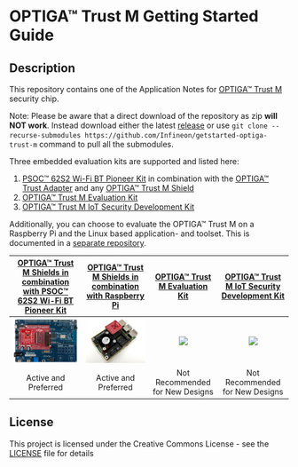 # OPTIGA™ Trust M Getting Started Guide

## Description

This repository contains one of the Application Notes for [OPTIGA™ Trust M](https://github.com/Infineon/optiga-trust-m) security chip.

Note: Please be aware that a direct download of the repository as zip **will NOT work**. Instead download either the latest [release](https://github.com/Infineon/getstarted-optiga-trust-m/releases/latest) or use `git clone --recurse-submodules https://github.com/Infineon/getstarted-optiga-trust-m` command to pull all the submodules. 

Three embedded evaluation kits are supported and listed here:

1. [PSOC™ 62S2 Wi-Fi BT Pioneer Kit](https://www.infineon.com/cms/en/product/evaluation-boards/cy8ckit-062s2-43012/) in combination with the [OPTIGA™ Trust Adapter](https://www.infineon.com/cms/en/product/evaluation-boards/optiga-trust-adapter/) and any [OPTIGA™ Trust M Shield](https://www.infineon.com/cms/en/product/security-smart-card-solutions/optiga-embedded-security-solutions/optiga-trust/optiga-trust-m-sls32aia/)
2. [OPTIGA™ Trust M Evaluation Kit](https://www.infineon.com/cms/de/product/evaluation-boards/optiga-trust-m-eval-kit/)
3. [OPTIGA™ Trust M IoT Security Development Kit](https://www.infineon.com/cms/en/product/evaluation-boards/optiga-trust-m-iot-kit/)

Additionally, you can choose to evaluate the OPTIGA™ Trust M on a Raspberry Pi and the Linux based application- and toolset. This is documented in a [separate repository](https://github.com/Infineon/linux-optiga-trust-m).


[OPTIGA™ Trust M Shields in combination with PSOC™ 62S2 Wi-Fi BT Pioneer Kit](psoc62_cy8ckit_mikrobus/README.md) | [OPTIGA™ Trust M Shields in combination with Raspberry Pi](https://github.com/Infineon/linux-optiga-trust-m) | [OPTIGA™ Trust M Evaluation Kit](xmc4800_evaluation_kit/README.md) |                                          [OPTIGA™ Trust M IoT Security Development Kit](psoc62_secure_development_kit/README.md)  | 
| :-------------------------------------------------------------------------------------------------------------------------------------------------------------------------: | :-------------------------------------------------------------------------------------------------------------------------------------------------------------------------: | :------------------------------------------------------------------------------------------------------------------------------------------------------------------------------: | :-------------------------------------------------------------------------------------------------------: | 
| <a href="psoc62_cy8ckit_mikrobus/README.md"><img src="assets/images/psoc62_matter_kit.png" width="300"></a> | <a href="https://github.com/Infineon/linux-optiga-trust-m"><img src="assets/images/rpi_mikrobus.jpg" width="300"></a> | <a href="xmc4800_evaluation_kit/README.md"><img src="https://github.com/Infineon/Assets/raw/master/Pictures/OPTIGA_Trust_M_Eval_Kit%2002.jpg" width="300"></a> | <a href="psoc62_secure_development_kit/README.md"><img src="https://github.com/Infineon/Assets/raw/master/Pictures/optiga_trust_iot_secdevkit.png" width="300"></a>  | 
| Active and Preferred | Active and Preferred | Not Recommended for New Designs | Not Recommended for New Designs |

## License
This project is licensed under the Creative Commons License - see the [LICENSE](LICENSE) file for details
